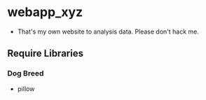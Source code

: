 # webapp_xyz

- That's my own website to analysis data. Please don't hack me.

## Require Libraries

### Dog Breed
- pillow
